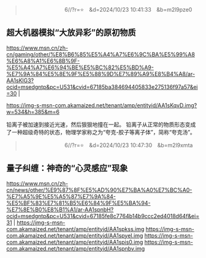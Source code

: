 
>　　　　　　　　6//?r=⭐　&d=2024/10/23 10:41:33　&b=m2l9pze0
## 超大机器模拟“大放异彩”的原初物质
https://www.msn.cn/zh-cn/gaming/other/%E8%B6%85%E5%A4%A7%E6%9C%BA%E5%99%A8%E6%A8%A1%E6%8B%9F-%E5%A4%A7%E6%94%BE%E5%BC%82%E5%BD%A9-%E7%9A%84%E5%8E%9F%E5%88%9D%E7%89%A9%E8%B4%A8/ar-AA1sKlG3?ocid=msedgntp&pc=U531&cvid=67185ba384694405833e275136f97a57&ei=30
|

https://img-s-msn-com.akamaized.net/tenant/amp/entityid/AA1sKqvD.img?w=534&h=385&m=6

铅离子被加速到接近光速，然后狠狠地撞在一起。
铅离子从正常的物质形态变成了一种超级奇特的状态，物理学家称之为“夸克-胶子等离子体”，简称“夸克汤”。

>　　　　　　　　6//?r=⭐　&d=2024/10/23 10:47:30　&b=m2l9xmta
## 量子纠缠：神奇的“心灵感应”现象
https://www.msn.cn/zh-cn/news/other/%E9%87%8F%E5%AD%90%E7%BA%A0%E7%BC%A0-%E7%A5%9E%E5%A5%87%E7%9A%84-%E5%BF%83%E7%81%B5%E6%84%9F%E5%BA%94-%E7%8E%B0%E8%B1%A1/ar-AA1spnbH?ocid=msedgntp&pc=U531&cvid=67185fe8c7764b14b9ccc2ed4018d64f&ei=31
|
https://img-s-msn-com.akamaized.net/tenant/amp/entityid/AA1spkss.img
https://img-s-msn-com.akamaized.net/tenant/amp/entityid/AA1spyeI.img
https://img-s-msn-com.akamaized.net/tenant/amp/entityid/AA1spis0.img
https://img-s-msn-com.akamaized.net/tenant/amp/entityid/AA1spnbv.img

